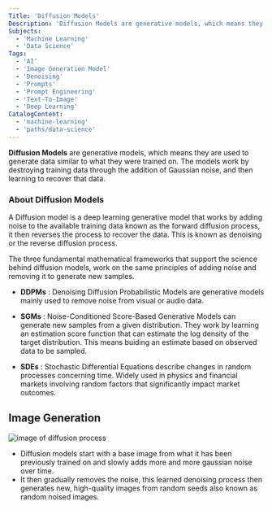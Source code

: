 ```yaml
---
Title: 'Diffusion Models'
Description: 'Diffusion Models are generative models, which means they are used to generate data similar to what they were trained on. The models work by destroying training data through the addition of Gaussian noise, and then learning to recover that data.'
Subjects:
  - 'Machine Learning'
  - 'Data Science'
Tags:
  - 'AI'
  - 'Image Generation Model'
  - 'Denoising'
  - 'Prompts'
  - 'Prompt Engineering'
  - 'Text-To-Image'
  - 'Deep Learning'
CatalogContent:
  - 'machine-learning'
  - 'paths/data-science'
---
```


**Diffusion Models** are generative models, which means they are used to generate data similar to what they were trained on. The models work by destroying training data through the addition of Gaussian noise, and then learning to recover that data.

### About Diffusion Models

A Diffusion model is a deep learning generative model that works by adding noise to the available training data known as the forward diffusion process, it then reverses the process to recover the data. This is known as denoising or the reverse diffusion process.

The three fundamental mathematical frameworks that support the science behind diffusion models, work on the same principles of adding noise and removing it to generate new samples.

- **DDPMs** : Denoising Diffusion Probabilistic Models are generative models mainly used to remove noise from visual or audio data.

- **SGMs** : Noise-Conditioned Score-Based Generative Models can generate new samples from a given distribution. They work by learning an estimation score function that can estimate the log density of the target distribution. This means buiding an estimate based on observed data to be sampled.

- **SDEs** : Stochastic Differential Equations describe changes in random processes concerning time. Widely used in physics and financial markets involving random factors that significantly impact market outcomes.

## Image Generation

![image of diffusion process](https://raw.githubusercontent.com/Codecademy/docs/main/media/ai-diffusion-model-example.png)

- Diffusion models start with a base image from what it has been previously trained on and slowly adds more and more gaussian noise over time.
- It then gradually removes the noise, this learned denoising process then generates new, high-quality images from random seeds also known as random noised images.
